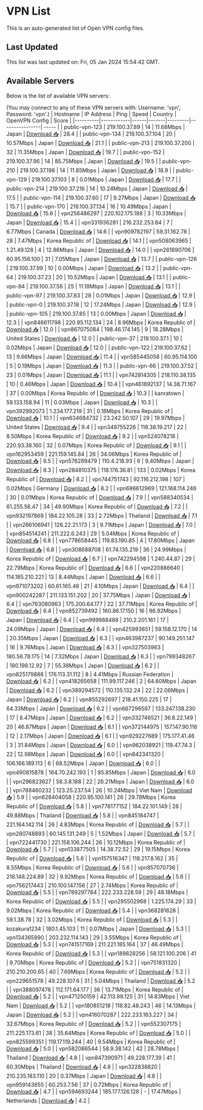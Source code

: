 # VPN List

This is an auto-generated list of Open VPN config files.

## Last Updated

This list was last updated on: Fri, 05 Jan 2024 15:54:42 GMT.

## Available Servers

Below is the list of available VPN servers:

(You may connect to any of these VPN servers with: Username: 'vpn', Password: 'vpn'.)
| Hostname | IP Address | Ping | Speed | Country | OpenVPN Config | Score |
|----------|------------|------|-------|---------|----------------| ----- |
| public-vpn-123 | 219.100.37.89 | 14 | 11.68Mbps | Japan | [Download 📥](./configs/server_0_JP.ovpn) | 28.4 |
| public-vpn-134 | 219.100.37.104 | 20 | 10.57Mbps | Japan | [Download 📥](./configs/server_1_JP.ovpn) | 21.1 |
| public-vpn-213 | 219.100.37.200 | 32 | 11.35Mbps | Japan | [Download 📥](./configs/server_2_JP.ovpn) | 19.7 |
| public-vpn-152 | 219.100.37.96 | 14 | 85.75Mbps | Japan | [Download 📥](./configs/server_3_JP.ovpn) | 19.5 |
| public-vpn-210 | 219.100.37.198 | 14 | 11.85Mbps | Japan | [Download 📥](./configs/server_4_JP.ovpn) | 18.9 |
| public-vpn-129 | 219.100.37.103 | 8 | 0.01Mbps | Japan | [Download 📥](./configs/server_5_JP.ovpn) | 17.7 |
| public-vpn-214 | 219.100.37.216 | 14 | 10.24Mbps | Japan | [Download 📥](./configs/server_6_JP.ovpn) | 17.5 |
| public-vpn-114 | 219.100.37.60 | 17 | 9.27Mbps | Japan | [Download 📥](./configs/server_7_JP.ovpn) | 15.7 |
| public-vpn-170 | 219.100.37.134 | 16 | 10.49Mbps | Japan | [Download 📥](./configs/server_8_JP.ovpn) | 15.6 |
| vpn256486297 | 220.102.175.188 | 3 | 10.33Mbps | Japan | [Download 📥](./configs/server_9_JP.ovpn) | 15.4 |
| vpn331936281 | 216.232.253.64 | 7 | 6.77Mbps | Canada | [Download 📥](./configs/server_10_CA.ovpn) | 14.6 |
| vpn909782197 | 59.31.162.78 | 28 | 7.47Mbps | Korea Republic of | [Download 📥](./configs/server_11_KR.ovpn) | 14.1 |
| vpn508063965 | 1.21.49.128 | 4 | 12.86Mbps | Japan | [Download 📥](./configs/server_12_JP.ovpn) | 14.0 |
| vpn281890706 | 60.95.156.100 | 31 | 7.05Mbps | Japan | [Download 📥](./configs/server_13_JP.ovpn) | 13.7 |
| public-vpn-126 | 219.100.37.99 | 10 | 0.00Mbps | Japan | [Download 📥](./configs/server_14_JP.ovpn) | 13.2 |
| public-vpn-64 | 219.100.37.23 | 20 | 10.52Mbps | Japan | [Download 📥](./configs/server_15_JP.ovpn) | 13.1 |
| public-vpn-94 | 219.100.37.56 | 25 | 11.18Mbps | Japan | [Download 📥](./configs/server_16_JP.ovpn) | 13.1 |
| public-vpn-97 | 219.100.37.83 | 28 | 0.01Mbps | Japan | [Download 📥](./configs/server_17_JP.ovpn) | 12.9 |
| public-vpn-0 | 219.100.37.18 | 12 | 17.24Mbps | Japan | [Download 📥](./configs/server_18_JP.ovpn) | 12.9 |
| public-vpn-105 | 219.100.37.85 | 13 | 0.00Mbps | Japan | [Download 📥](./configs/server_19_JP.ovpn) | 12.3 |
| vpn846611798 | 220.95.112.134 | 24 | 8.96Mbps | Korea Republic of | [Download 📥](./configs/server_20_KR.ovpn) | 12.0 |
| vpn867075084 | 198.46.174.145 | 9 | 18.28Mbps | United States | [Download 📥](./configs/server_21_US.ovpn) | 12.0 |
| public-vpn-37 | 219.100.37.1 | 10 | 0.02Mbps | Japan | [Download 📥](./configs/server_22_JP.ovpn) | 12.0 |
| public-vpn-122 | 219.100.37.62 | 13 | 9.66Mbps | Japan | [Download 📥](./configs/server_23_JP.ovpn) | 11.4 |
| vpn585445058 | 60.95.114.100 | 5 | 0.19Mbps | Japan | [Download 📥](./configs/server_24_JP.ovpn) | 11.3 |
| public-vpn-66 | 219.100.37.52 | 23 | 0.01Mbps | Japan | [Download 📥](./configs/server_25_JP.ovpn) | 11.1 |
| vpn742814305 | 218.110.38.135 | 10 | 0.46Mbps | Japan | [Download 📥](./configs/server_26_JP.ovpn) | 10.4 |
| vpn461892137 | 14.38.71.167 | 37 | 0.00Mbps | Korea Republic of | [Download 📥](./configs/server_27_KR.ovpn) | 10.3 |
| kanratown | 59.133.158.94 | 11 | 0.03Mbps | Japan | [Download 📥](./configs/server_28_JP.ovpn) | 10.3 |
| vpn392992073 | 1.234.177.219 | 31 | 0.18Mbps | Korea Republic of | [Download 📥](./configs/server_29_KR.ovpn) | 10.1 |
| vpn634684732 | 23.242.50.107 | 29 | 19.97Mbps | United States | [Download 📥](./configs/server_30_US.ovpn) | 9.4 |
| vpn349755226 | 118.38.19.217 | 22 | 8.50Mbps | Korea Republic of | [Download 📥](./configs/server_31_KR.ovpn) | 9.2 |
| vpn524078218 | 220.93.38.160 | 32 | 0.07Mbps | Korea Republic of | [Download 📥](./configs/server_32_KR.ovpn) | 9.1 |
| vpn162953459 | 221.159.145.84 | 26 | 34.06Mbps | Korea Republic of | [Download 📥](./configs/server_33_KR.ovpn) | 8.5 |
| vpn576289479 | 110.4.218.93 | 6 | 9.40Mbps | Japan | [Download 📥](./configs/server_34_JP.ovpn) | 8.3 |
| vpn284810375 | 118.176.36.81 | 133 | 0.02Mbps | Korea Republic of | [Download 📥](./configs/server_35_KR.ovpn) | 8.2 |
| vpn744751743 | 92.116.212.198 | 107 | 0.02Mbps | Germany | [Download 📥](./configs/server_36_DE.ovpn) | 8.2 |
| vpn686612969 | 121.168.114.246 | 30 | 0.01Mbps | Korea Republic of | [Download 📥](./configs/server_37_KR.ovpn) | 7.9 |
| vpn588340534 | 61.255.56.47 | 34 | 49.90Mbps | Korea Republic of | [Download 📥](./configs/server_38_KR.ovpn) | 7.2 |
| vpn932197869 | 184.22.105.28 | 33 | 2.72Mbps | Thailand | [Download 📥](./configs/server_39_TH.ovpn) | 7.1 |
| vpn266106941 | 126.22.21.173 | 3 | 9.71Mbps | Japan | [Download 📥](./configs/server_40_JP.ovpn) | 7.0 |
| vpn854514241 | 211.222.6.243 | 29 | 5.04Mbps | Korea Republic of | [Download 📥](./configs/server_41_KR.ovpn) | 6.8 |
| vpn778658445 | 119.83.190.85 | 4 | 17.80Mbps | Japan | [Download 📥](./configs/server_42_JP.ovpn) | 6.8 |
| vpn308688708 | 61.74.135.219 | 36 | 24.99Mbps | Korea Republic of | [Download 📥](./configs/server_43_KR.ovpn) | 6.7 |
| vpn742294598 | 1.240.44.87 | 29 | 22.79Mbps | Korea Republic of | [Download 📥](./configs/server_44_KR.ovpn) | 6.6 |
| vpn220886640 | 114.185.210.221 | 13 | 8.44Mbps | Japan | [Download 📥](./configs/server_45_JP.ovpn) | 6.6 |
| vpn971073202 | 60.61.165.48 | 21 | 4.10Mbps | Japan | [Download 📥](./configs/server_46_JP.ovpn) | 6.4 |
| vpn900242287 | 211.133.151.202 | 20 | 37.75Mbps | Japan | [Download 📥](./configs/server_47_JP.ovpn) | 6.4 |
| vpn763080963 | 175.200.64.177 | 22 | 37.71Mbps | Korea Republic of | [Download 📥](./configs/server_48_KR.ovpn) | 6.4 |
| vpn852739492 | 160.86.17.150 | 16 | 96.92Mbps | Japan | [Download 📥](./configs/server_49_JP.ovpn) | 6.4 |
| vpn999988488 | 210.2.201.161 | 17 | 24.09Mbps | Japan | [Download 📥](./configs/server_50_JP.ovpn) | 6.4 |
| vpn425993651 | 59.158.12.170 | 14 | 20.35Mbps | Japan | [Download 📥](./configs/server_51_JP.ovpn) | 6.3 |
| vpn463987237 | 90.149.251.147 | 16 | 9.76Mbps | Japan | [Download 📥](./configs/server_52_JP.ovpn) | 6.3 |
| vpn327503963 | 180.56.78.175 | 14 | 7.32Mbps | Japan | [Download 📥](./configs/server_53_JP.ovpn) | 6.3 |
| vpn799348267 | 180.198.12.92 | 7 | 55.38Mbps | Japan | [Download 📥](./configs/server_54_JP.ovpn) | 6.2 |
| vpn825179888 | 176.113.31.112 | 8 | 4.41Mbps | Russian Federation | [Download 📥](./configs/server_55_RU.ovpn) | 6.2 |
| vpn418265658 | 111.99.117.246 | 2 | 64.60Mbps | Japan | [Download 📥](./configs/server_56_JP.ovpn) | 6.2 |
| vpn389294572 | 110.135.132.24 | 22 | 22.06Mbps | Japan | [Download 📥](./configs/server_57_JP.ovpn) | 6.2 |
| vpn855292697 | 218.41.150.225 | 17 | 64.33Mbps | Japan | [Download 📥](./configs/server_58_JP.ovpn) | 6.2 |
| vpn667296587 | 133.247.138.230 | 17 | 8.47Mbps | Japan | [Download 📥](./configs/server_59_JP.ovpn) | 6.2 |
| vpn332746521 | 36.8.22.149 | 20 | 46.87Mbps | Japan | [Download 📥](./configs/server_60_JP.ovpn) | 6.1 |
| vpn372144975 | 157.147.90.116 | 12 | 2.17Mbps | Japan | [Download 📥](./configs/server_61_JP.ovpn) | 6.1 |
| vpn929227689 | 175.177.41.46 | 3 | 31.84Mbps | Japan | [Download 📥](./configs/server_62_JP.ovpn) | 6.0 |
| vpn962038921 | 119.47.74.3 | 22 | 12.98Mbps | Japan | [Download 📥](./configs/server_63_JP.ovpn) | 6.0 |
| vpn842341320 | 106.166.189.113 | 6 | 68.52Mbps | Japan | [Download 📥](./configs/server_64_JP.ovpn) | 6.0 |
| vpn490815878 | 164.70.242.193 | 1 | 85.85Mbps | Japan | [Download 📥](./configs/server_65_JP.ovpn) | 6.0 |
| vpn296823627 | 58.3.8.188 | 22 | 26.21Mbps | Japan | [Download 📥](./configs/server_66_JP.ovpn) | 6.0 |
| vpn788460232 | 123.25.237.54 | 26 | 10.24Mbps | Viet Nam | [Download 📥](./configs/server_67_VN.ovpn) | 5.9 |
| vpn628404058 | 220.95.100.141 | 26 | 29.78Mbps | Korea Republic of | [Download 📥](./configs/server_68_KR.ovpn) | 5.8 |
| vpn778177152 | 184.22.101.149 | 28 | 49.88Mbps | Thailand | [Download 📥](./configs/server_69_TH.ovpn) | 5.8 |
| vpn845184747 | 221.164.142.114 | 26 | 4.83Mbps | Korea Republic of | [Download 📥](./configs/server_70_KR.ovpn) | 5.7 |
| vpn280748893 | 60.145.131.249 | 5 | 1.52Mbps | Japan | [Download 📥](./configs/server_71_JP.ovpn) | 5.7 |
| vpn722441730 | 221.158.106.244 | 26 | 10.12Mbps | Korea Republic of | [Download 📥](./configs/server_72_KR.ovpn) | 5.7 |
| vpn133877505 | 14.38.72.52 | 29 | 19.15Mbps | Korea Republic of | [Download 📥](./configs/server_73_KR.ovpn) | 5.6 |
| vpn157516347 | 118.217.8.162 | 35 | 8.55Mbps | Korea Republic of | [Download 📥](./configs/server_74_KR.ovpn) | 5.6 |
| vpn857070736 | 218.148.224.89 | 32 | 9.92Mbps | Korea Republic of | [Download 📥](./configs/server_75_KR.ovpn) | 5.6 |
| vpn756217443 | 210.100.147.156 | 27 | 2.74Mbps | Korea Republic of | [Download 📥](./configs/server_76_KR.ovpn) | 5.5 |
| vpn789297784 | 222.233.228.59 | 29 | 48.18Mbps | Korea Republic of | [Download 📥](./configs/server_77_KR.ovpn) | 5.5 |
| vpn295502968 | 1.225.174.29 | 33 | 9.02Mbps | Korea Republic of | [Download 📥](./configs/server_78_KR.ovpn) | 5.4 |
| vpn368281628 | 59.1.38.78 | 32 | 3.02Mbps | Korea Republic of | [Download 📥](./configs/server_79_KR.ovpn) | 5.3 |
| kozakura1234 | 180.1.45.103 | 11 | 0.07Mbps | Japan | [Download 📥](./configs/server_80_JP.ovpn) | 5.3 |
| vpn134365890 | 203.232.114.143 | 29 | 3.55Mbps | Korea Republic of | [Download 📥](./configs/server_81_KR.ovpn) | 5.3 |
| vpn741517169 | 211.221.185.164 | 37 | 46.49Mbps | Korea Republic of | [Download 📥](./configs/server_82_KR.ovpn) | 5.3 |
| vpn189828256 | 58.121.100.206 | 41 | 9.70Mbps | Korea Republic of | [Download 📥](./configs/server_83_KR.ovpn) | 5.2 |
| vpn751831320 | 210.210.200.65 | 40 | 7.69Mbps | Korea Republic of | [Download 📥](./configs/server_84_KR.ovpn) | 5.2 |
| vpn229651578 | 49.228.107.6 | 31 | 5.04Mbps | Thailand | [Download 📥](./configs/server_85_TH.ovpn) | 5.2 |
| vpn388097476 | 112.171.64.177 | 36 | 13.71Mbps | Korea Republic of | [Download 📥](./configs/server_86_KR.ovpn) | 5.2 |
| vpn471250159 | 42.113.99.125 | 31 | 14.83Mbps | Viet Nam | [Download 📥](./configs/server_87_VN.ovpn) | 5.2 |
| vpn180851218 | 118.82.48.243 | 46 | 14.13Mbps | Japan | [Download 📥](./configs/server_88_JP.ovpn) | 5.2 |
| vpn416070287 | 222.233.163.227 | 34 | 32.67Mbps | Korea Republic of | [Download 📥](./configs/server_89_KR.ovpn) | 5.2 |
| vpn552307175 | 211.225.173.61 | 38 | 35.64Mbps | Korea Republic of | [Download 📥](./configs/server_90_KR.ovpn) | 5.0 |
| vpn825599351 | 119.17.119.244 | 40 | 9.54Mbps | Korea Republic of | [Download 📥](./configs/server_91_KR.ovpn) | 5.0 |
| vpn582086544 | 58.9.38.142 | 42 | 28.78Mbps | Thailand | [Download 📥](./configs/server_92_TH.ovpn) | 4.8 |
| vpn847390971 | 49.228.177.39 | 41 | 60.30Mbps | Thailand | [Download 📥](./configs/server_93_TH.ovpn) | 4.8 |
| vpn322838820 | 210.235.183.110 | 20 | 0.37Mbps | Japan | [Download 📥](./configs/server_94_JP.ovpn) | 4.8 |
| vpn959143655 | 60.253.7.56 | 37 | 0.72Mbps | Korea Republic of | [Download 📥](./configs/server_95_KR.ovpn) | 4.7 |
| vpn594693244 | 185.177.126.128 | - | 17.47Mbps | Netherlands | [Download 📥](./configs/server_96_NL.ovpn) | 4.2 |
